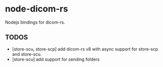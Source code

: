 # node-dicom-rs

Nodejs bindings for dicom-rs.

## TODOS

- [store-scu, store-scp] add dicom-rs v8 with async support for store-scp and store-scu.
- [store-scu] add support for sending folders